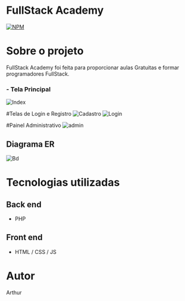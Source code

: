 
# FullStack Academy
[![NPM](https://img.shields.io/npm/l/react)](https://github.com/ayeeezx/DenunciasNew/blob/main/LICENSE) 

# Sobre o projeto
 FullStack Academy foi feita para proporcionar aulas Gratuitas e formar programadores FullStack.

### - Tela Principal
![Index](https://github.com/ayeeezx/assets/blob/main/index.png)


#Telas de Login e Registro
![Cadastro](https://github.com/ayeeezx/assets/blob/main/registro.png) 
![Login](https://github.com/ayeeezx/assets/blob/main/login.png)

#Painel Administrativo
![admin](https://github.com/ayeeezx/assets/blob/main/admin.png)


## Diagrama ER
![Bd](https://github.com/ayeeezx/assets/blob/main/bd.png)


# Tecnologias utilizadas
## Back end
- PHP
## Front end
- HTML / CSS / JS


# Autor

Arthur



